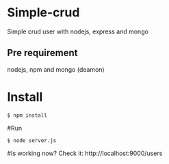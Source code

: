 # Simple-crud
Simple crud user with nodejs, express and mongo
## Pre requirement
nodejs, npm and mongo (deamon)
# Install
```
$ npm install
```
#Run
```
$ node server.js
```
#Is working now?
Check it: http://localhost:9000/users
